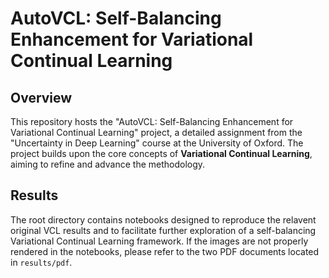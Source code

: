 # AutoVCL: Self-Balancing Enhancement for Variational Continual Learning

## Overview

This repository hosts the "AutoVCL: Self-Balancing Enhancement for Variational Continual Learning" project, a detailed assignment from the "Uncertainty in Deep Learning" course at the University of Oxford. The project builds upon the core concepts of **Variational Continual Learning**, aiming to refine and advance the methodology.

## Results

The root directory contains notebooks designed to reproduce the relavent original VCL results and to facilitate further exploration of a self-balancing Variational Continual Learning framework. If the images are not properly rendered in the notebooks, please refer to the two PDF documents located in `results/pdf`.

